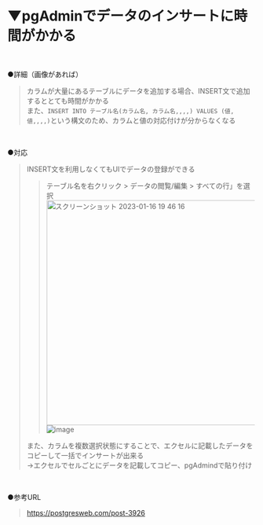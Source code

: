 # ▼pgAdminでデータのインサートに時間がかかる<br>
<br>

●詳細（画像があれば）<br>
>カラムが大量にあるテーブルにデータを追加する場合、INSERT文で追加するととても時間がかかる<br>
>また、`INSERT INTO テーブル名(カラム名, カラム名,,,,) VALUES (値,　値,,,,)`という構文のため、カラムと値の対応付けが分からなくなる<br>
<br>

●対応<br>
>INSERT文を利用しなくてもUIでデータの登録ができる<br>
>>テーブル名を右クリック > データの閲覧/編集 > すべての行」を選択
><img width="458" alt="スクリーンショット 2023-01-16 19 46 16" src="https://user-images.githubusercontent.com/81621944/212864350-0480a702-f42d-4506-a849-0ab8db145a96.png"><br>
>![image](https://user-images.githubusercontent.com/81621944/212866324-a164e5cf-34fe-46f4-bd51-9301835cda8e.png)<br>
>
>また、カラムを複数選択状態にすることで、エクセルに記載したデータをコピーして一括でインサートが出来る<br>
>→エクセルでセルごとにデータを記載してコピー、pgAdmindで貼り付け<br>
<br>

●参考URL<br>
>https://postgresweb.com/post-3926<br>
<br>
